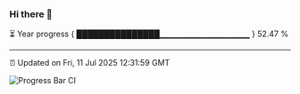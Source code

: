 ### Hi there 👋

⏳ Year progress { ███████████████▁▁▁▁▁▁▁▁▁▁▁▁▁▁▁ } 52.47 %

---

⏰ Updated on Fri, 11 Jul 2025 12:31:59 GMT

![Progress Bar CI](https://github.com/liununu/liununu/workflows/Progress%20Bar%20CI/badge.svg)

